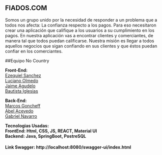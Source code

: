 ## FIADOS.COM

Somos un grupo unido por la necesidad de responder a un problema que a todos nos afecta: La confianza respecto a los pagos. Para eso necesitaron crear una aplicación que califique a los usuarios a su cumplimiento en los pagos. En nuestra aplicación vas a encontrar clientes y comerciantes, de manera tal que todos puedan calificarse. Nuestra misión es llegar a todos aquellos negocios que sigan confiando en sus clientes y que éstos puedan confiar en los comerciantes.

##Equipo No Country

**Front-End:**</br>
[Ezequiel Sanchez](https://www.linkedin.com/in/ezequiel-sanchez-398119167/) </br>
[Luciano Olmedo](https://www.linkedin.com/in/lucianonicolasolmedo)</br>
[Jaime Agudelo](https://www.linkedin.com/in/jaime-agudelo-bentham/)</br>
[Bautista Iglesias](https://www.linkedin.com/in/bautista-iglesias-66b575189/)

**Back-End:**</br>
[Marcos Goncheff](https://www.linkedin.com/in/marcos-paz-goncheff/)</br>
[Abel Acevedo](https://www.linkedin.com/in/abel-fernando-acevedo/)</br>
[Gabriel Navarro](https://www.linkedin.com/in/gabriel-navarro-233388219/)

**Tecnologias Usadas:**</br>
**FrontEnd: Html, CSS, JS, REACT, Material UI** </br>
**Backend: Java, SpringBoot, PostreSQL**


#### Link Swagger: http://localhost:8080/swagger-ui/index.html
